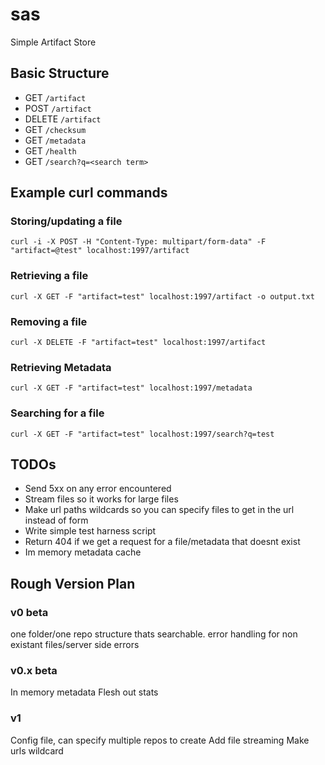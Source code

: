 # sas
Simple Artifact Store

## Basic Structure
- GET `/artifact`
- POST `/artifact`
- DELETE `/artifact`
- GET `/checksum`
- GET `/metadata`
- GET `/health`
- GET `/search?q=<search term>`

## Example curl commands

### Storing/updating a file
`curl -i -X POST -H "Content-Type: multipart/form-data" -F "artifact=@test" localhost:1997/artifact`

### Retrieving a file
`curl -X GET -F "artifact=test" localhost:1997/artifact -o output.txt`

### Removing a file
`curl -X DELETE -F "artifact=test" localhost:1997/artifact`

### Retrieving Metadata
`curl -X GET -F "artifact=test" localhost:1997/metadata`

### Searching for a file 
`curl -X GET -F "artifact=test" localhost:1997/search?q=test`

## TODOs
- Send 5xx on any error encountered
- Stream files so it works for large files
- Make url paths wildcards so you can specify files to get in the url instead of form
- Write simple test harness script
- Return 404 if we get a request for a file/metadata that doesnt exist
- Im memory metadata cache

## Rough Version Plan
### v0 beta
one folder/one repo structure thats searchable.
error handling for non existant files/server side errors

### v0.x beta
In memory metadata
Flesh out stats

### v1
Config file, can specify multiple repos to create 
Add file streaming
Make urls wildcard

